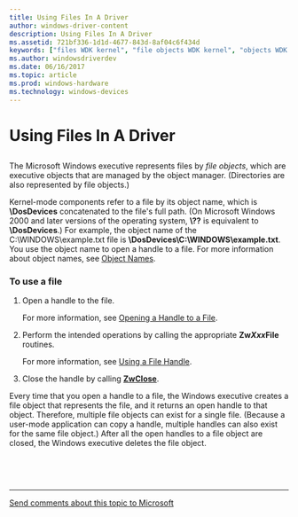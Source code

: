 ```yaml
---
title: Using Files In A Driver
author: windows-driver-content
description: Using Files In A Driver
ms.assetid: 721bf336-1d1d-4677-843d-8af04c6f434d
keywords: ["files WDK kernel", "file objects WDK kernel", "objects WDK file objects", "file handles WDK kernel", "handle to file WDK kernel", "reading data from files", "writing data to files", "reading metadata for file", "writing metadata for file", "driver file objects WDK kernel", "multiple file objects WDK kernel", "kernel-mode drivers WDK , files"]
ms.author: windowsdriverdev
ms.date: 06/16/2017
ms.topic: article
ms.prod: windows-hardware
ms.technology: windows-devices
---
```


# Using Files In A Driver


## <a href="" id="ddk-using-files-in-a-driver-kg"></a>


The Microsoft Windows executive represents files by *file objects*, which are executive objects that are managed by the object manager. (Directories are also represented by file objects.)

Kernel-mode components refer to a file by its object name, which is **\\DosDevices** concatenated to the file's full path. (On Microsoft Windows 2000 and later versions of the operating system, **\\??** is equivalent to **\\DosDevices**.) For example, the object name of the C:\\WINDOWS\\example.txt file is **\\DosDevices\\C:\\WINDOWS\\example.txt**. You use the object name to open a handle to a file. For more information about object names, see [Object Names](object-names.md).

### To use a file

1.  Open a handle to the file.

    For more information, see [Opening a Handle to a File](opening-a-handle-to-a-file.md).

2.  Perform the intended operations by calling the appropriate **Zw*Xxx*File** routines.

    For more information, see [Using a File Handle](using-a-file-handle.md).

3.  Close the handle by calling [**ZwClose**](https://msdn.microsoft.com/library/windows/hardware/ff566417).

Every time that you open a handle to a file, the Windows executive creates a file object that represents the file, and it returns an open handle to that object. Therefore, multiple file objects can exist for a single file. (Because a user-mode application can copy a handle, multiple handles can also exist for the same file object.) After all the open handles to a file object are closed, the Windows executive deletes the file object.

 

 


--------------------
[Send comments about this topic to Microsoft](mailto:wsddocfb@microsoft.com?subject=Documentation%20feedback%20%5Bkernel\kernel%5D:%20Using%20Files%20In%20A%20Driver%20%20RELEASE:%20%286/14/2017%29&body=%0A%0APRIVACY%20STATEMENT%0A%0AWe%20use%20your%20feedback%20to%20improve%20the%20documentation.%20We%20don't%20use%20your%20email%20address%20for%20any%20other%20purpose,%20and%20we'll%20remove%20your%20email%20address%20from%20our%20system%20after%20the%20issue%20that%20you're%20reporting%20is%20fixed.%20While%20we're%20working%20to%20fix%20this%20issue,%20we%20might%20send%20you%20an%20email%20message%20to%20ask%20for%20more%20info.%20Later,%20we%20might%20also%20send%20you%20an%20email%20message%20to%20let%20you%20know%20that%20we've%20addressed%20your%20feedback.%0A%0AFor%20more%20info%20about%20Microsoft's%20privacy%20policy,%20see%20http://privacy.microsoft.com/default.aspx. "Send comments about this topic to Microsoft")


